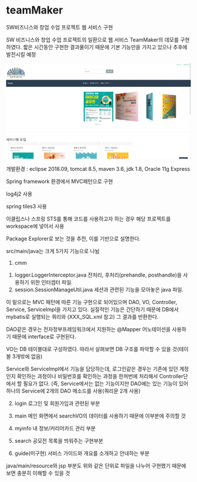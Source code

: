 # teamMaker
SW비즈니스와 창업 수업 프로젝트 웹 서비스 구현

SW 비즈니스와 창업 수업 프로젝트의 일환으로 웹 서비스 TeamMaker의 데모를 구현하였다.
짧은 시간동안 구현한 결과물이기 때문에 기본 기능만을 가지고 있으나 추후에 발전시킬 예정

![demo1](./images/demo1.png)

개발환경 : eclipse 2018.09, tomcat 8.5, maven 3.6, jdk 1.8, Oracle 11g Express

Spring framework 환경에서 MVC패턴으로 구현

log4j2 사용

spring tiles3 사용

이클립스나 스프링 STS를 통해 코드를 사용하고자 하는 경우 해당 프로젝트를 workspace에 넣어서 사용

Package Explorer로 보는 것을 추천, 이를 기반으로 설명한다.

src/main/java는 크게 5가지 기능으로 나뉨

1. cmm
 1) logger.LoggerInterceptor.java
 전처리, 후처리(prehandle, posthandle)을 사용하기 위한 인터셉터 파일.
 2) session.SessionManageUtil.java
세션과 관련된 기능을 모아놓은 java 파일.

<!-- -------------------------------------------------------------------------------------------------------- -->

 이 밑으로는 MVC 패턴에 따른 기능 구현으로 되어있으며 DAO, VO, Controller, Service, ServiceImpl을 가지고 있다.
 실질적인 기능은 간단하기 때문에 DB에서 mybatis로 실행되는 쿼리와 (XXX_SQL.xml 참고) 그 결과를 반환한다.

 DAO같은 경우는 전자정부프레임워크에서 지원하는 @Mapper 어노테이션을 사용하기 때문에 interface로 구현된다.

 VO는 DB 테이블대로 구성하였다. 따라서 살펴보면 DB 구조를 파악할 수 있을 것(테이블 3개밖에 없음) 

 Service와 ServiceImpl에서 기능을 담당하는데, 로그인같은 경우는 기존에 있던 계정인지 확인하는 과정이나 비밀번호를 확인하는 과정을
 한꺼번에 처리해서 Controller단에서 할 필요가 없다.
 (즉, Service에서는 없는 기능이지만 DAO에는 있는 기능이 있어 하나의 Service에 2개의 DAO 메소드를 사용(쿼리문 2개 사용)

2. login
로그인 및 회원가입과 관련된 부분

3. main
메인 화면에서 searchVO의 데이터를 사용하기 때문에 이부분에 주의할 것

4. myinfo
내 정보/커리어카드 관리 부분

5. search
공모전 목록을 띄워주는 구현부분

6. guide(미구현)
서비스 가이드와 개요를 소개하고 안내하는 부분

java/main/resource와 jsp 부분도 위와 같은 단위로 파일을 나누어 구현했기 때문에 보면 충분히 이해할 수 있을 것
